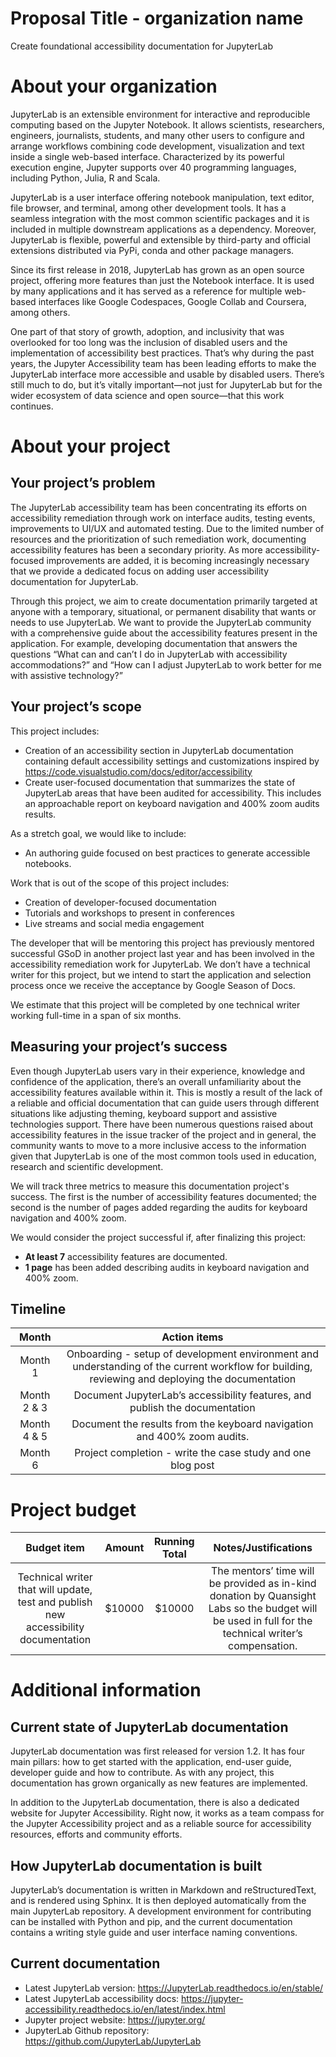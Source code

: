 # Proposal Title - organization name

<!---
Your proposal title should be short and specific. “Update ORGNAME Contributor Guide” is a good proposal title. “Documentation Improvements” is too vague; “Update Sections 5,7,23,99 of Contributor Guide, Create FAQ, and Create Style Guide” is too long.
-->

Create foundational accessibility documentation for JupyterLab

# About your organization

<!---
In this section, tell us about your organization or project in a few short paragraphs. What problem does your project solve? Who are your users and contributors? How long has your organization or project been in existence? Give some context to help us understand why funding your proposal would create a positive impact in open source and the world.
-->

JupyterLab is an extensible environment for interactive and reproducible computing based on the Jupyter Notebook. It allows scientists, researchers, engineers, journalists, students, and many other users to configure and arrange workflows combining code development, visualization and text inside a single web-based interface. Characterized by its powerful execution engine, Jupyter supports over 40 programming languages, including Python, Julia, R and Scala.

JupyterLab is a user interface offering notebook manipulation, text editor, file browser, and terminal, among other development tools. It has a seamless integration with the most common scientific packages and it is included in multiple downstream applications as a dependency. Moreover, JupyterLab is flexible, powerful and extensible by third-party and official extensions distributed via PyPi, conda and other package managers.

Since its first release in 2018, JupyterLab has grown as an open source project, offering more features than just the Notebook interface. It is used by many applications and it has served as a reference for multiple web-based interfaces like Google Codespaces, Google Collab and Coursera, among others.

One part of that story of growth, adoption, and inclusivity that was overlooked for too long was the inclusion of disabled users and the implementation of accessibility best practices. That’s why during the past years, the Jupyter Accessibility team has been leading efforts to make the JupyterLab interface more accessible and usable by disabled users. There’s still much to do, but it’s vitally important—not just for JupyterLab but for the wider ecosystem of data science and open source—that this work continues.

# About your project

## Your project’s problem

<!---
Tell us about the problem your project will help solve. Why is it important to your organization or project to solve this problem?
-->

The JupyterLab accessibility team has been concentrating its efforts on accessibility remediation through work on interface audits, testing events, improvements to UI/UX and automated testing. Due to the limited number of resources and the prioritization of such remediation work, documenting accessibility features has been a secondary priority. As more accessibility-focused improvements are added, it is becoming increasingly necessary that we provide a dedicated focus on adding user accessibility documentation for JupyterLab.

Through this project, we aim to create documentation primarily targeted at anyone with a temporary, situational, or permanent disability that wants or needs to use JupyterLab. We want to provide the JupyterLab community with a comprehensive guide about the accessibility features present in the application. For example, developing documentation that answers the questions “What can and can’t I do in JupyterLab with accessibility accommodations?” and “How can I adjust JupyterLab to work better for me with assistive technology?”

## Your project’s scope

<!---
Tell us about what documentation your organization will create, update, or improve. If some work is deliberately not being done, include that information as well. Include a time estimate, and whether you have already identified organization volunteers and a technical writer to work with your project.
-->

This project includes:

- Creation of an accessibility section in JupyterLab documentation containing default accessibility settings and customizations inspired by https://code.visualstudio.com/docs/editor/accessibility
- Create user-focused documentation that summarizes the state of JupyterLab areas that have been audited for accessibility.  This includes an approachable report on keyboard navigation and 400% zoom audits results.

As a stretch goal, we would like to include:

- An authoring guide focused on best practices to generate accessible notebooks.

Work that is out of the scope of this project includes:

- Creation of developer-focused documentation
- Tutorials and workshops to present in conferences
- Live streams and social media engagement

The developer that will be mentoring this project has previously mentored successful GSoD in another project last year and has been involved in the accessibility remediation work for JupyterLab. We don’t have a technical writer for this project, but we intend to start the  application and selection process once we receive the acceptance by Google Season of Docs.

We estimate that this project will be completed by one technical writer working full-time in a span of six months.

## Measuring your project’s success

<!---
How will you know that your new documentation has helped solve your problem? What metrics will you use, and how will you track them?
-->

Even though JupyterLab users vary in their experience, knowledge and confidence of the application, there’s an overall unfamiliarity about the accessibility features available within it. This is mostly a result of the lack of a reliable and official documentation that can guide users through different situations like adjusting theming, keyboard support and assistive technologies support. There have been numerous questions raised about accessibility features in the issue tracker of the project and in general, the community wants to move to a more inclusive access to the information given that JupyterLab is one of the most common tools used in education, research and scientific development.

We will track three metrics to measure this documentation project's success. The first is the number of accessibility features documented; the second is the number of pages added regarding the audits for keyboard navigation and 400% zoom.

We would consider the project successful if, after finalizing this project:

- **At least 7** accessibility features are documented.
- **1 page** has been added describing audits in keyboard navigation and 400% zoom.

## Timeline

<!---
How long do you estimate this work will take? Are you able to break down the tech writer tasks by month/week?
The project overall will take approximately six months to complete. Once we have the technical writer in the team, we’ll spend the time as follows,
-->

| Month   | Action items |
| :--:    |      :---:   |
| Month 1 | Onboarding - setup of development environment and understanding of the current workflow for building, reviewing and deploying the documentation |
| Month 2 & 3 | Document JupyterLab’s accessibility features, and publish the documentation |
| Month 4 & 5 | Document the results from the keyboard navigation and 400% zoom audits. |
| Month 6 | Project completion - write the case study and one blog post |


# Project budget

<!---
You can include your budget in your proposal, or as a separate link. If your budget is fewer than ten items, we recommend including it in your proposal.
All budgets should be in US dollars. We expect grants to range from US$5000 to US$15000; if your project is outside of that range, please provide additional information to justify your budget.
We expect the bulk of your budget (60-70% minimum) to be allocated to the technical writer working on your project. We recommend budgeting on a per-project basis wherever possible.
We expect open source projects to use open source tools whenever possible; if your project absolutely requires funds for proprietary software licenses or support, please include a justification for the amount.
Other possible expenses include:
Design work to create branding, logos, templates, or other design assets for your documentation site
Minimal amounts (<US$200) for project swag (t-shirts or stickers for your participants). If you use the Season of Docs logo, it must be accompanied by your project or organization logo or name. Your swag may not use the name Google.
Minimal stipends for volunteers who take on considerable mentorship or guidance roles in the project (we recommend no more than $500 per volunteer, please)
Downstream donations to other open source projects should be no more than 10% of your budget total.
Include other budget items as needed, along with justification for the amount sought. Expense justifications should highlight how the expenditure will contribute to the success of the project as a whole.
-->

| Budget item | Amount | Running Total | Notes/Justifications |
| :--:    |      :---:   | :--:    |      :---:   |
| Technical writer that will update, test and publish new accessibility documentation |$10000 |$10000 |The mentors’ time will be provided as in-kind donation by Quansight Labs so the budget will be used in full for the technical writer’s compensation. |

# Additional information

<!--
Include here any additional information that is relevant to your proposal.
Previous experience with technical writers or documentation: If you or any of your mentors have worked with technical writers before, or have developed documentation, mention this in your application. Describe the documentation that you produced and the ways in which you worked with the technical writer. For example, describe any review processes that you used, or how the technical writer's skills were useful to your project. Explain how this previous experience may help you to work with a technical writer in Season of Docs.
-->

## Current state of JupyterLab documentation

JupyterLab documentation was first released for version 1.2. It has four main pillars: how to get started with the application, end-user guide, developer guide and how to contribute. As with any project, this documentation has grown organically as new features are implemented.

In addition to the JupyterLab documentation, there is also a dedicated website for Jupyter Accessibility. Right now, it works as a team compass for the Jupyter Accessibility project and as a reliable source for accessibility resources, efforts and community efforts.

## How JupyterLab documentation is built
JupyterLab’s documentation is written in Markdown and reStructuredText, and is rendered using Sphinx. It is then deployed automatically from the main JupyterLab repository. A development environment for contributing can be installed with Python and pip, and the current documentation contains a writing style guide and user interface naming conventions.

## Current documentation

- Latest JupyterLab version: https://JupyterLab.readthedocs.io/en/stable/
- Latest JupyterLab accessibility docs: https://jupyter-accessibility.readthedocs.io/en/latest/index.html
- Jupyter project website: https://jupyter.org/
- JupyterLab Github repository: https://github.com/JupyterLab/JupyterLab
